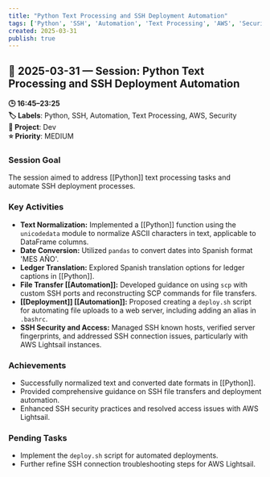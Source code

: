 ```yaml
---
title: "Python Text Processing and SSH Deployment Automation"
tags: ['Python', 'SSH', 'Automation', 'Text Processing', 'AWS', 'Security']
created: 2025-03-31
publish: true
---
```


## 📅 2025-03-31 — Session: Python Text Processing and SSH Deployment Automation

**🕒 16:45–23:25**  
**🏷️ Labels**: Python, SSH, Automation, Text Processing, AWS, Security  
**📂 Project**: Dev  
**⭐ Priority**: MEDIUM  


### Session Goal
The session aimed to address [[Python]] text processing tasks and automate SSH deployment processes.

### Key Activities
- **Text Normalization:** Implemented a [[Python]] function using the `unicodedata` module to normalize ASCII characters in text, applicable to DataFrame columns.
- **Date Conversion:** Utilized `pandas` to convert dates into Spanish format 'MES AÑO'.
- **Ledger Translation:** Explored Spanish translation options for ledger captions in [[Python]].
- **File Transfer [[Automation]]:** Developed guidance on using `scp` with custom SSH ports and reconstructing SCP commands for file transfers.
- **[[Deployment]] [[Automation]]:** Proposed creating a `deploy.sh` script for automating file uploads to a web server, including adding an alias in `.bashrc`.
- **SSH Security and Access:** Managed SSH known hosts, verified server fingerprints, and addressed SSH connection issues, particularly with AWS Lightsail instances.

### Achievements
- Successfully normalized text and converted date formats in [[Python]].
- Provided comprehensive guidance on SSH file transfers and deployment automation.
- Enhanced SSH security practices and resolved access issues with AWS Lightsail.

### Pending Tasks
- Implement the `deploy.sh` script for automated deployments.
- Further refine SSH connection troubleshooting steps for AWS Lightsail.
